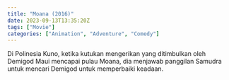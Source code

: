 ```yaml
---
title: "Moana (2016)"
date: 2023-09-13T13:35:20Z
tags: ["Movie"]
categories: ["Animation", "Adventure", "Comedy"]
---
```


Di Polinesia Kuno, ketika kutukan mengerikan yang ditimbulkan oleh Demigod Maui mencapai pulau Moana, dia menjawab panggilan Samudra untuk mencari Demigod untuk memperbaiki keadaan.

  <mux-player stream-type="on-demand"
  src="https://kp3d-my.sharepoint.com/personal/ryoo_kp3d_onmicrosoft_com/_layouts/15/download.aspx?share=EaJ38pWC479DugCzVFor6lgB3bfPAz1ozVZVrQabpH41kg" metadata-video-title="Moana (2016)" prefer-playback="mse" controls>
  </mux-player>
  
  
  <script src="https://cdn.jsdelivr.net/npm/@mux/mux-player"></script>
  
   <script id="R7g700kllC6Cs00ExENQdDRmh00Fxdm7d9f00VJEz026JNdw" type="application/ld+json">
 {
  "@context": "https://schema.org/",
  "@type": "VideoObject",
  "name": "Moana (2016)",
  "contentUrl": "https://stream.mux.com/R7g700kllC6Cs00ExENQdDRmh00Fxdm7d9f00VJEz026JNdw.m3u8?quality=auto",
  "thumbnailUrl": "https://www.themoviedb.org/t/p/original/mtYxEUvcjrwzfzpJTGqziewyGR3.jpg?width=314&fit_mode=preserve&time=25",
  "uploadDate": "2023-09-13T10:04:09Z",
}

</script>